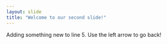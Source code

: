 ```yaml
---
layout: slide
title: "Welcome to our second slide!"
---
```

Adding something new to line 5.
Use the left arrow to go back!

